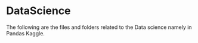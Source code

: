 # DataScience 
The following are the files and folders related to the Data science namely in Pandas Kaggle.
